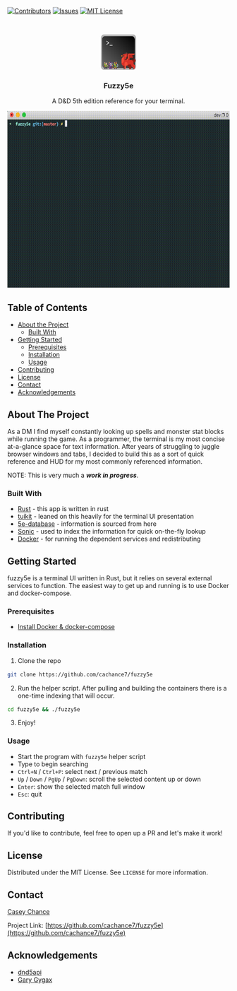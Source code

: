 [![Contributors][contributors-shield]][contributors-url]
[![Issues][issues-shield]][issues-url]
[![MIT License][license-shield]][license-url]



<br />
<p align="center">
  <a href="https://github.com/cachance7/fuzzy5e">
    <img src="logo.png" alt="Logo" width="80" height="80">
  </a>

  <h3 align="center">Fuzzy5e</h3>

  <p align="center">
    A D&D 5th edition reference for your terminal.
  </p>
</p>

<p align="center">
<img src="fuzzy5e.gif" height="400" width="600"/>
</p>

<!-- TABLE OF CONTENTS -->
## Table of Contents

* [About the Project](#about-the-project)
  * [Built With](#built-with)
* [Getting Started](#getting-started)
  * [Prerequisites](#prerequisites)
  * [Installation](#installation)
  * [Usage](#usage)
* [Contributing](#contributing)
* [License](#license)
* [Contact](#contact)
* [Acknowledgements](#acknowledgements)



<!-- ABOUT THE PROJECT -->
## About The Project

As a DM I find myself constantly looking up spells and monster stat blocks while running the game. As a programmer, the terminal is my most concise at-a-glance space for text information. After years of struggling to juggle browser windows and tabs, I decided to build this as a sort of quick reference and HUD for my most commonly referenced information.

NOTE: This is very much a **_work in progress_**.

### Built With

* [Rust](https://www.rust-lang.org/) - this app is written in rust
* [tuikit](https://github.com/lotabout/tuikit) - leaned on this heavily for the terminal UI presentation
* [5e-database](https://github.com/bagelbits/5e-database) - information is sourced from here
* [Sonic](https://github.com/valeriansaliou/sonic) - used to index the information for quick on-the-fly lookup
* [Docker](https://www.docker.com/) - for running the dependent services and redistributing


<!-- GETTING STARTED -->
## Getting Started

fuzzy5e is a terminal UI written in Rust, but it relies on several external services to function. The easiest way to get up and running is to use Docker and docker-compose.

### Prerequisites

- [Install Docker & docker-compose](https://docs.docker.com/get-docker/)


### Installation

1. Clone the repo
```sh
git clone https://github.com/cachance7/fuzzy5e
```
2. Run the helper script. After pulling and building the containers there is a one-time indexing that will occur.
```sh
cd fuzzy5e && ./fuzzy5e
```
3. Enjoy!


### Usage

- Start the program with `fuzzy5e` helper script
- Type to begin searching
- `Ctrl+N` / `Ctrl+P`: select next / previous match
- `Up` / `Down` / `PgUp` / `PgDown`: scroll the selected content up or down
- `Enter`: show the selected match full window
- `Esc`: quit

<!-- CONTRIBUTING -->
## Contributing

If you'd like to contribute, feel free to open up a PR and let's make it work!



<!-- LICENSE -->
## License

Distributed under the MIT License. See `LICENSE` for more information.



<!-- CONTACT -->
## Contact

[Casey Chance](mailto:casey@chance.email?subject=fuzzy5e)

Project Link: [https://github.com/cachance7/fuzzy5e](https://github.com/cachance7/fuzzy5e)


## Acknowledgements
* [dnd5api](http://dnd5eapi.co/)
* [Gary Gygax](https://en.wikipedia.org/wiki/Gary_Gygax)


<!-- MARKDOWN LINKS & IMAGES -->
<!-- https://www.markdownguide.org/basic-syntax/#reference-style-links -->
[contributors-shield]: https://img.shields.io/github/contributors/cachance7/fuzzy5e.svg?style=flat-square
[contributors-url]: https://github.com/cachance7/fuzzy5e/graphs/contributors
[forks-shield]: https://img.shields.io/github/forks/cachance7/fuzzy5e.svg?style=flat-square
[forks-url]: https://github.com/cachance7/fuzzy5e/network/members
[stars-shield]: https://img.shields.io/github/stars/cachance7/fuzzy5e.svg?style=flat-square
[stars-url]: https://github.com/cachance7/fuzzy5e/stargazers
[issues-shield]: https://img.shields.io/github/issues/cachance7/fuzzy5e.svg?style=flat-square
[issues-url]: https://github.com/cachance7/fuzzy5e/issues
[license-shield]: https://img.shields.io/github/license/cachance7/fuzzy5e.svg?style=flat-square
[license-url]: https://github.com/cachance7/fuzzy5e/blob/master/LICENSE
[linkedin-shield]: https://img.shields.io/badge/-LinkedIn-black.svg?style=flat-square&logo=linkedin&colorB=555
[linkedin-url]: https://linkedin.com/in/casey-chance-9ba0b6a
[product-screenshot]: images/screenshot.png
